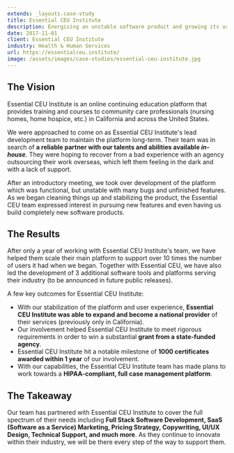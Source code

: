 ```yaml
---
extends: _layouts.case-study
title: Essential CEU Institute
description: Energizing an unstable software product and growing its user base by 10 times in one year.
date: 2017-11-01
client: Essential CEU Institute
industry: Health & Human Services
url: https://essentialceu.institute/
image: /assets/images/case-studies/essential-ceu-institute.jpg
---
```


## The Vision

Essential CEU Institute is an online continuing education platform that provides training and courses to community care professionals (nursing homes, home hospice, etc.) in California and across the United States.

We were approached to come on as Essential CEU Institute's lead development team to maintain the platform long-term. Their team was in search of **a reliable partner with our talents and abilities available *in-house***. They were hoping to recover from a bad experience with an agency outsourcing their work overseas, which left them feeling in the dark and with a lack of support.

After an introductory meeting, we took over development of the platform which was functional, but unstable with many bugs and unfinished features. As we began cleaning things up and stabilizing the product, the Essential CEU team expressed interest in pursuing new features and even having us build completely new software products.

## The Results

After only a year of working with Essential CEU Institute's team, we have helped them scale their main platform to support over 10 times the number of users it had when we began. Together with Essential CEU, we have also led the development of 3 additional software tools and platforms serving their industry (to be announced in future public releases).

A few key outcomes for Essential CEU Institute:

  * With our stabilization of the platform and user experience, **Essential CEU Institute was able to expand and become a national provider** of their services (previously only in California).
  * Our involvement helped Essential CEU Institute to meet rigorous requirements in order to win a substantial **grant from a state-funded agency**.
  * Essential CEU Institute hit a notable milestone of **1000 certificates awarded within 1 year** of our involvement.
  * With our capabilities, the Essential CEU Institute team has made plans to work towards a **HIPAA-compliant, full case management platform**.

## The Takeaway

Our team has partnered with Essential CEU Institute to cover the full spectrum of their needs including **Full Stack Software Development, SaaS (Software as a Service) Marketing, Pricing Strategy, Copywriting, UI/UX Design, Technical Support, and much more**. As they continue to innovate within their industry, we will be there every step of the way to support them.
